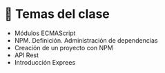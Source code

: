 # 🎯 Temas del clase
- Módulos ECMAScript
- NPM. Definición. Administración de dependencias
- Creación de un proyecto con NPM
- API Rest
- Introducción Exprees 